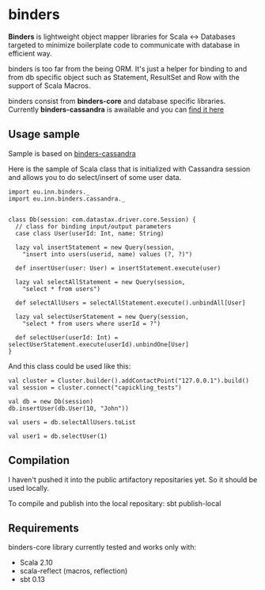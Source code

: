 # binders

**Binders** is lightweight object mapper libraries for Scala <-> Databases targeted to minimize boilerplate code to communicate with database in efficient way.

binders is too far from the being ORM. It's just a helper for binding to and from db specific object such as Statement, ResultSet and Row with the support of Scala Macros.

binders consist from **binders-core** and database specific libraries. Currently **binders-cassandra** is awailable and you can [find it here](/InnovaCo/binders-cassanrda)

## Usage sample

Sample is based on [binders-cassandra](/InnovaCo/binders-cassanrda)

Here is the sample of Scala class that is initialized with Cassandra session and allows you to do select/insert of some user data.

	import eu.inn.binders._
	import eu.inn.binders.cassandra._
	
	
	class Db(session: com.datastax.driver.core.Session) {
	  // class for binding input/output parameters
	  case class User(userId: Int, name: String)
	
	  lazy val insertStatement = new Query(session,
	    "insert into users(userid, name) values (?, ?)")
	
	  def insertUser(user: User) = insertStatement.execute(user)
	
	  lazy val selectAllStatement = new Query(session,
	    "select * from users")
	
	  def selectAllUsers = selectAllStatement.execute().unbindAll[User]
	
	  lazy val selectUserStatement = new Query(session,
	    "select * from users where userId = ?")
	
	  def selectUser(userId: Int) = selectUserStatement.execute(userId).unbindOne[User]
	}
 
And this class could be used like this:

	val cluster = Cluster.builder().addContactPoint("127.0.0.1").build()
    val session = cluster.connect("capickling_tests")

    val db = new Db(session)
    db.insertUser(db.User(10, "John"))

    val users = db.selectAllUsers.toList
    
    val user1 = db.selectUser(1)
    
## Compilation    

I haven't pushed it into the public artifactory repositaries yet. So it should be used locally. 

To compile and publish into the local repositary:
sbt publish-local
    
## Requirements

binders-core library currently tested and works only with:

* Scala 2.10
* scala-reflect (macros, reflection)
* sbt 0.13

